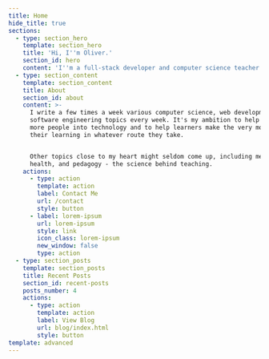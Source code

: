 ```yaml
---
title: Home
hide_title: true
sections:
  - type: section_hero
    template: section_hero
    title: 'Hi, I''m Oliver.'
    section_id: hero
    content: 'I''m a full-stack developer and computer science teacher from the UK. '
  - type: section_content
    template: section_content
    title: About
    section_id: about
    content: >-
      I write a few times a week various computer science, web development, and
      software engineering topics every week. It's my ambition to help more and
      more people into technology and to help learners make the very most out of
      their learning in whatever route they take. 


      Other topics close to my heart might seldom come up, including mental
      health, and pedagogy - the science behind teaching.
    actions:
      - type: action
        template: action
        label: Contact Me
        url: /contact
        style: button
      - label: lorem-ipsum
        url: lorem-ipsum
        style: link
        icon_class: lorem-ipsum
        new_window: false
        type: action
  - type: section_posts
    template: section_posts
    title: Recent Posts
    section_id: recent-posts
    posts_number: 4
    actions:
      - type: action
        template: action
        label: View Blog
        url: blog/index.html
        style: button
template: advanced
---
```


